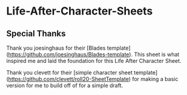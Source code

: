 # Life-After-Character-Sheets


## Special Thanks
Thank you joesinghaus for their [Blades template] (https://github.com/joesinghaus/Blades-template). This sheet is what inspired me and laid the foundation for this Life After Character Sheet.


Thank you clevett for their [simple character sheet template] (https://github.com/clevett/roll20-SheetTemplate) for making a basic version for me to build off of for a simple draft.